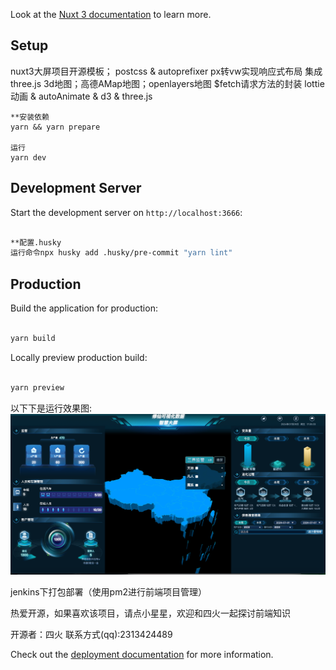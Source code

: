 Look at the [Nuxt 3 documentation](https://nuxt.com/docs/getting-started/introduction) to learn more.

## Setup

nuxt3大屏项目开源模板；
postcss & autoprefixer px转vw实现响应式布局
集成three.js 3d地图；高德AMap地图；openlayers地图
$fetch请求方法的封装
lottie动画 & autoAnimate & d3 & three.js


```
**安装依赖
yarn && yarn prepare

运行
yarn dev

```


## Development Server

Start the development server on `http://localhost:3666`:

```bash

**配置.husky
运行命令npx husky add .husky/pre-commit "yarn lint"

```

## Production

Build the application for production:

```bash

yarn build

```

Locally preview production build:

```bash

yarn preview

```

以下下是运行效果图:
![img.png](img.png)


jenkins下打包部署（使用pm2进行前端项目管理）

热爱开源，如果喜欢该项目，请点小星星，欢迎和四火一起探讨前端知识

开源者：四火
联系方式(qq):2313424489

Check out the [deployment documentation](https://nuxt.com/docs/getting-started/deployment) for more information.
